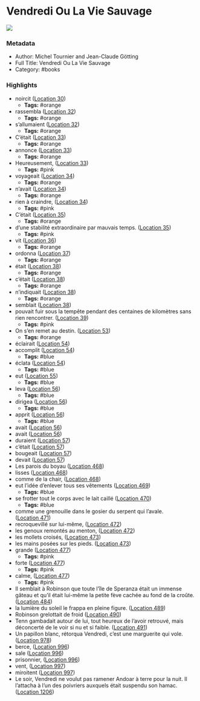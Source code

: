 # Vendredi Ou La Vie Sauvage

![](https://m.media-amazon.com/images/I/81qs0j7vJhL._SY160.jpg)

### Metadata

- Author: Michel Tournier and Jean-Claude Götting
- Full Title: Vendredi Ou La Vie Sauvage
- Category: #books

### Highlights

- noircit ([Location 30](https://readwise.io/to_kindle?action=open&asin=B009WRV5FQ&location=30))
    - **Tags:** #orange
- rassembla ([Location 32](https://readwise.io/to_kindle?action=open&asin=B009WRV5FQ&location=32))
    - **Tags:** #orange
- s’allumaient ([Location 32](https://readwise.io/to_kindle?action=open&asin=B009WRV5FQ&location=32))
    - **Tags:** #orange
- C’était ([Location 33](https://readwise.io/to_kindle?action=open&asin=B009WRV5FQ&location=33))
    - **Tags:** #orange
- annonce ([Location 33](https://readwise.io/to_kindle?action=open&asin=B009WRV5FQ&location=33))
    - **Tags:** #orange
- Heureusement, ([Location 33](https://readwise.io/to_kindle?action=open&asin=B009WRV5FQ&location=33))
    - **Tags:** #pink
- voyageait ([Location 34](https://readwise.io/to_kindle?action=open&asin=B009WRV5FQ&location=34))
    - **Tags:** #orange
- n’avait ([Location 34](https://readwise.io/to_kindle?action=open&asin=B009WRV5FQ&location=34))
    - **Tags:** #orange
- rien à craindre, ([Location 34](https://readwise.io/to_kindle?action=open&asin=B009WRV5FQ&location=34))
    - **Tags:** #pink
- C’était ([Location 35](https://readwise.io/to_kindle?action=open&asin=B009WRV5FQ&location=35))
    - **Tags:** #orange
- d’une stabilité extraordinaire par mauvais temps. ([Location 35](https://readwise.io/to_kindle?action=open&asin=B009WRV5FQ&location=35))
    - **Tags:** #pink
- vit ([Location 36](https://readwise.io/to_kindle?action=open&asin=B009WRV5FQ&location=36))
    - **Tags:** #orange
- ordonna ([Location 37](https://readwise.io/to_kindle?action=open&asin=B009WRV5FQ&location=37))
    - **Tags:** #orange
- était ([Location 38](https://readwise.io/to_kindle?action=open&asin=B009WRV5FQ&location=38))
    - **Tags:** #orange
- c’était ([Location 38](https://readwise.io/to_kindle?action=open&asin=B009WRV5FQ&location=38))
    - **Tags:** #orange
- n’indiquait ([Location 38](https://readwise.io/to_kindle?action=open&asin=B009WRV5FQ&location=38))
    - **Tags:** #orange
- semblait ([Location 38](https://readwise.io/to_kindle?action=open&asin=B009WRV5FQ&location=38))
- pouvait fuir sous la tempête pendant des centaines de kilomètres sans rien rencontrer. ([Location 39](https://readwise.io/to_kindle?action=open&asin=B009WRV5FQ&location=39))
    - **Tags:** #pink
- On s’en remet au destin. ([Location 53](https://readwise.io/to_kindle?action=open&asin=B009WRV5FQ&location=53))
    - **Tags:** #orange
- éclairait ([Location 54](https://readwise.io/to_kindle?action=open&asin=B009WRV5FQ&location=54))
- accomplit ([Location 54](https://readwise.io/to_kindle?action=open&asin=B009WRV5FQ&location=54))
    - **Tags:** #blue
- éclata ([Location 54](https://readwise.io/to_kindle?action=open&asin=B009WRV5FQ&location=54))
    - **Tags:** #blue
- eut ([Location 55](https://readwise.io/to_kindle?action=open&asin=B009WRV5FQ&location=55))
    - **Tags:** #blue
- leva ([Location 56](https://readwise.io/to_kindle?action=open&asin=B009WRV5FQ&location=56))
    - **Tags:** #blue
- dirigea ([Location 56](https://readwise.io/to_kindle?action=open&asin=B009WRV5FQ&location=56))
    - **Tags:** #blue
- apprit ([Location 56](https://readwise.io/to_kindle?action=open&asin=B009WRV5FQ&location=56))
    - **Tags:** #blue
- avait ([Location 56](https://readwise.io/to_kindle?action=open&asin=B009WRV5FQ&location=56))
- avait ([Location 56](https://readwise.io/to_kindle?action=open&asin=B009WRV5FQ&location=56))
- duraient ([Location 57](https://readwise.io/to_kindle?action=open&asin=B009WRV5FQ&location=57))
- c’était ([Location 57](https://readwise.io/to_kindle?action=open&asin=B009WRV5FQ&location=57))
- bougeait ([Location 57](https://readwise.io/to_kindle?action=open&asin=B009WRV5FQ&location=57))
- devait ([Location 57](https://readwise.io/to_kindle?action=open&asin=B009WRV5FQ&location=57))
- Les parois du boyau ([Location 468](https://readwise.io/to_kindle?action=open&asin=B009WRV5FQ&location=468))
- lisses ([Location 468](https://readwise.io/to_kindle?action=open&asin=B009WRV5FQ&location=468))
- comme de la chair, ([Location 468](https://readwise.io/to_kindle?action=open&asin=B009WRV5FQ&location=468))
- eut l’idée d’enlever tous ses vêtements ([Location 469](https://readwise.io/to_kindle?action=open&asin=B009WRV5FQ&location=469))
    - **Tags:** #blue
- se frotter tout le corps avec le lait caillé ([Location 470](https://readwise.io/to_kindle?action=open&asin=B009WRV5FQ&location=470))
    - **Tags:** #blue
- comme une grenouille dans le gosier du serpent qui l’avale. ([Location 471](https://readwise.io/to_kindle?action=open&asin=B009WRV5FQ&location=471))
- recroquevillé sur lui-même, ([Location 472](https://readwise.io/to_kindle?action=open&asin=B009WRV5FQ&location=472))
- les genoux remontés au menton, ([Location 472](https://readwise.io/to_kindle?action=open&asin=B009WRV5FQ&location=472))
- les mollets croisés, ([Location 473](https://readwise.io/to_kindle?action=open&asin=B009WRV5FQ&location=473))
- les mains posées sur les pieds. ([Location 473](https://readwise.io/to_kindle?action=open&asin=B009WRV5FQ&location=473))
- grande ([Location 477](https://readwise.io/to_kindle?action=open&asin=B009WRV5FQ&location=477))
    - **Tags:** #pink
- forte ([Location 477](https://readwise.io/to_kindle?action=open&asin=B009WRV5FQ&location=477))
    - **Tags:** #pink
- calme, ([Location 477](https://readwise.io/to_kindle?action=open&asin=B009WRV5FQ&location=477))
    - **Tags:** #pink
- Il semblait à Robinson que toute l’île de Speranza était un immense gâteau et qu’il était lui-même la petite fève cachée au fond de la croûte. ([Location 484](https://readwise.io/to_kindle?action=open&asin=B009WRV5FQ&location=484))
- la lumière du soleil le frappa en pleine figure. ([Location 489](https://readwise.io/to_kindle?action=open&asin=B009WRV5FQ&location=489))
- Robinson grelottait de froid ([Location 490](https://readwise.io/to_kindle?action=open&asin=B009WRV5FQ&location=490))
- Tenn gambadait autour de lui, tout heureux de l’avoir retrouvé, mais déconcerté de le voir si nu et si faible. ([Location 491](https://readwise.io/to_kindle?action=open&asin=B009WRV5FQ&location=491))
- Un papillon blanc, rétorqua Vendredi, c’est une marguerite qui vole. ([Location 978](https://readwise.io/to_kindle?action=open&asin=B009WRV5FQ&location=978))
- berce, ([Location 996](https://readwise.io/to_kindle?action=open&asin=B009WRV5FQ&location=996))
- sale ([Location 996](https://readwise.io/to_kindle?action=open&asin=B009WRV5FQ&location=996))
- prisonnier, ([Location 996](https://readwise.io/to_kindle?action=open&asin=B009WRV5FQ&location=996))
- vent, ([Location 997](https://readwise.io/to_kindle?action=open&asin=B009WRV5FQ&location=997))
- miroitent ([Location 997](https://readwise.io/to_kindle?action=open&asin=B009WRV5FQ&location=997))
- Le soir, Vendredi ne voulut pas ramener Andoar à terre pour la nuit. Il l’attacha à l’un des poivriers auxquels était suspendu son hamac. ([Location 1206](https://readwise.io/to_kindle?action=open&asin=B009WRV5FQ&location=1206))
